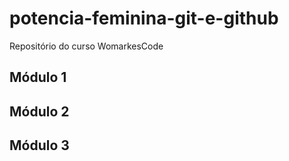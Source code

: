# potencia-feminina-git-e-github

Repositório do curso WomarkesCode

## Módulo 1
## Módulo 2
## Módulo 3
